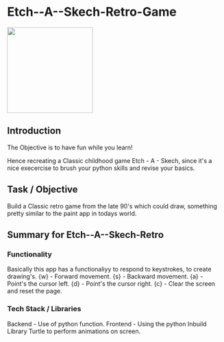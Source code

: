 # Etch--A--Skech-Retro-Game

<img src="https://github.com/FinancialCoder5/Etch--A--Sketch-Retro-Game/blob/main/Images/Game.jpg" width="200" >

## Introduction
The Objective is to have fun while you learn! 

Hence recreating a Classic childhood game Etch - A - Skech, since it's a nice execercise to brush your python skills
and revise your basics.

## Task / Objective
Build a Classic retro game from the late 90's which could draw,
something pretty similar to the paint app in todays world. 

## Summary for  Etch--A--Skech-Retro

### Functionality 
Basically this app has a functionaliyy to respond to keystrokes, to create drawing's.
{w} - Forward movement.
{s} - Backward movement.
{a} - Point's the cursor left.
{d} - Point's the cursor right.
{c} - Clear the screen and reset the page.

### Tech Stack / Libraries

Backend - Use of python function.
Frontend - Using the python Inbuild Library Turtle to perform animations on screen. 
